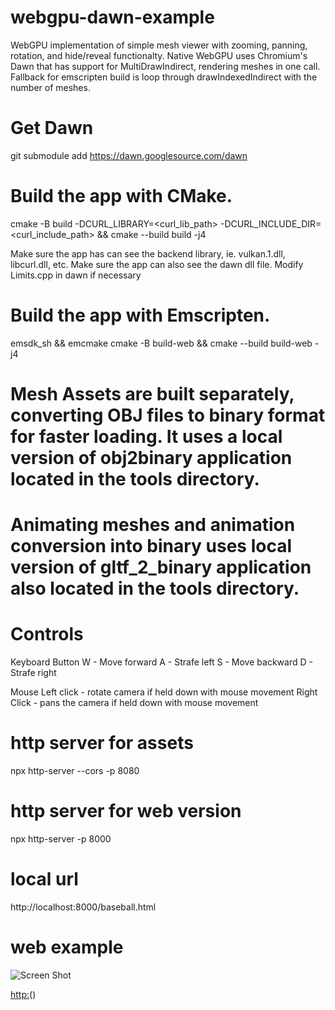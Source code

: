 # webgpu-dawn-example

WebGPU implementation of simple mesh viewer with zooming, panning, rotation, and hide/reveal functionalty. Native WebGPU uses Chromium's Dawn that has support for MultiDrawIndirect, rendering meshes in one call. Fallback for emscripten build is loop through drawIndexedIndirect with the number of meshes.

# Get Dawn
git submodule add https://dawn.googlesource.com/dawn

# Build the app with CMake.
cmake -B build -DCURL_LIBRARY=<curl_lib_path> -DCURL_INCLUDE_DIR=<curl_include_path> && cmake --build build -j4

Make sure the app has can see the backend library, ie. vulkan.1.dll, libcurl.dll, etc.
Make sure the app can also see the dawn dll file.
Modify Limits.cpp in dawn if necessary

# Build the app with Emscripten.
emsdk_sh && emcmake cmake -B build-web && cmake --build build-web -j4

# Mesh Assets are built separately, converting OBJ files to binary format for faster loading. It uses a local version of obj2binary application located in the tools directory.
# Animating meshes and animation conversion into binary uses local version of gltf_2_binary application also located in the tools directory.

# Controls
Keyboard Button
    W - Move forward
    A - Strafe left
    S - Move backward
    D - Strafe right
    
Mouse
    Left click - rotate camera if held down with mouse movement 
    Right Click - pans the camera if held down with mouse movement 

# http server for assets
npx http-server --cors -p 8080

# http server for web version
npx http-server -p 8000

# local url
http://localhost:8000/baseball.html

# web example
![Screen Shot](screen_shot)

[http:](https://wdings23.github.io/baseball.html)()

